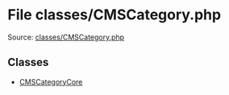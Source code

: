 File classes/CMSCategory.php
=========

Source: [classes/CMSCategory.php](https://github.com/PrestaShop/PrestaShop/blob/1.6.1.1/classes/CMSCategory.php)


Classes
-------

* [CMSCategoryCore](class.CMSCategoryCore.md)

